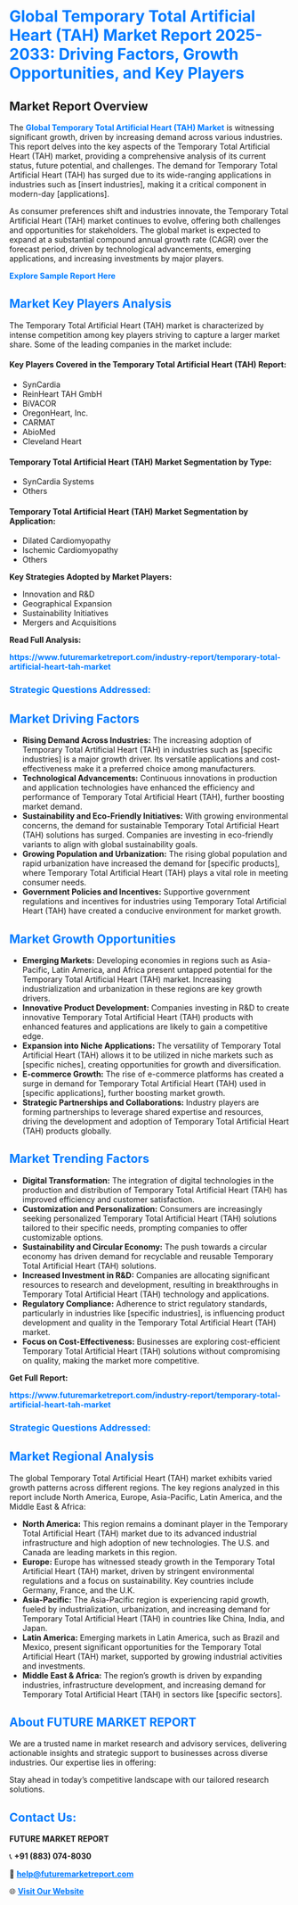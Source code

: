 <h1 style="color: #007BFF;">Global Temporary Total Artificial Heart (TAH) Market Report 2025-2033: Driving Factors, Growth Opportunities, and Key Players</h1>

<section id="overview">
<h2>Market Report Overview</h2>
<p>The <a href="https://www.futuremarketreport.com/industry-report/temporary-total-artificial-heart-tah-market" style="color: #007BFF; text-decoration: none;"><strong>Global Temporary Total Artificial Heart (TAH) Market</strong></a> is witnessing significant growth, driven by increasing demand across various industries. This report delves into the key aspects of the Temporary Total Artificial Heart (TAH) market, providing a comprehensive analysis of its current status, future potential, and challenges. The demand for Temporary Total Artificial Heart (TAH) has surged due to its wide-ranging applications in industries such as [insert industries], making it a critical component in modern-day [applications].</p>
<p>As consumer preferences shift and industries innovate, the Temporary Total Artificial Heart (TAH) market continues to evolve, offering both challenges and opportunities for stakeholders. The global market is expected to expand at a substantial compound annual growth rate (CAGR) over the forecast period, driven by technological advancements, emerging applications, and increasing investments by major players.</p>
</section>

<section id="overview">
<p><a href="https://www.futuremarketreport.com/request-sample/reportId=78700" style="color: #007BFF; text-decoration: none;"><strong>Explore Sample Report Here</strong></a></p>
</section>

<section id="key-players">
<h2 style="color: #007BFF;">Market Key Players Analysis</h2>
<p>The Temporary Total Artificial Heart (TAH) market is characterized by intense competition among key players striving to capture a larger market share. Some of the leading companies in the market include:</p>
<h4>Key Players Covered in the Temporary Total Artificial Heart (TAH) Report:</h4>
<ul><li>SynCardia</li><li>ReinHeart TAH GmbH</li><li>BiVACOR</li><li>OregonHeart, Inc.</li><li>CARMAT</li><li>AbioMed</li><li>Cleveland Heart</li></ul>
<h4>Temporary Total Artificial Heart (TAH) Market Segmentation by Type:</h4>
<ul><li>SynCardia Systems</li><li>Others</li></ul>

<h4>Temporary Total Artificial Heart (TAH) Market Segmentation by Application:</h4>
<ul><li>Dilated Cardiomyopathy</li><li>Ischemic Cardiomyopathy</li><li>Others</li></ul>
<p><strong>Key Strategies Adopted by Market Players:</strong></p>
<ul>
<li>Innovation and R&D</li>
<li>Geographical Expansion</li>
<li>Sustainability Initiatives</li>
<li>Mergers and Acquisitions</li>
</ul>
</section>

<section>
<p><strong>Read Full Analysis: </strong></p><a href="https://www.futuremarketreport.com/industry-report/temporary-total-artificial-heart-tah-market" style="color: #007BFF; text-decoration: none;"><strong>https://www.futuremarketreport.com/industry-report/temporary-total-artificial-heart-tah-market</strong></a>
<h3 style="color: #007BFF;">Strategic Questions Addressed:</h3>
</section>

<section id="driving-factors">
<h2 style="color: #007BFF;">Market Driving Factors</h2>
<ul>
<li><strong>Rising Demand Across Industries:</strong> The increasing adoption of Temporary Total Artificial Heart (TAH) in industries such as [specific industries] is a major growth driver. Its versatile applications and cost-effectiveness make it a preferred choice among manufacturers.</li>
<li><strong>Technological Advancements:</strong> Continuous innovations in production and application technologies have enhanced the efficiency and performance of Temporary Total Artificial Heart (TAH), further boosting market demand.</li>
<li><strong>Sustainability and Eco-Friendly Initiatives:</strong> With growing environmental concerns, the demand for sustainable Temporary Total Artificial Heart (TAH) solutions has surged. Companies are investing in eco-friendly variants to align with global sustainability goals.</li>
<li><strong>Growing Population and Urbanization:</strong> The rising global population and rapid urbanization have increased the demand for [specific products], where Temporary Total Artificial Heart (TAH) plays a vital role in meeting consumer needs.</li>
<li><strong>Government Policies and Incentives:</strong> Supportive government regulations and incentives for industries using Temporary Total Artificial Heart (TAH) have created a conducive environment for market growth.</li>
</ul>
</section>

<section id="growth-opportunities">
<h2 style="color: #007BFF;">Market Growth Opportunities</h2>
<ul>
<li><strong>Emerging Markets:</strong> Developing economies in regions such as Asia-Pacific, Latin America, and Africa present untapped potential for the Temporary Total Artificial Heart (TAH) market. Increasing industrialization and urbanization in these regions are key growth drivers.</li>
<li><strong>Innovative Product Development:</strong> Companies investing in R&D to create innovative Temporary Total Artificial Heart (TAH) products with enhanced features and applications are likely to gain a competitive edge.</li>
<li><strong>Expansion into Niche Applications:</strong> The versatility of Temporary Total Artificial Heart (TAH) allows it to be utilized in niche markets such as [specific niches], creating opportunities for growth and diversification.</li>
<li><strong>E-commerce Growth:</strong> The rise of e-commerce platforms has created a surge in demand for Temporary Total Artificial Heart (TAH) used in [specific applications], further boosting market growth.</li>
<li><strong>Strategic Partnerships and Collaborations:</strong> Industry players are forming partnerships to leverage shared expertise and resources, driving the development and adoption of Temporary Total Artificial Heart (TAH) products globally.</li>
</ul>
</section>

<section id="trending-factors">
<h2 style="color: #007BFF;">Market Trending Factors</h2>
<ul>
<li><strong>Digital Transformation:</strong> The integration of digital technologies in the production and distribution of Temporary Total Artificial Heart (TAH) has improved efficiency and customer satisfaction.</li>
<li><strong>Customization and Personalization:</strong> Consumers are increasingly seeking personalized Temporary Total Artificial Heart (TAH) solutions tailored to their specific needs, prompting companies to offer customizable options.</li>
<li><strong>Sustainability and Circular Economy:</strong> The push towards a circular economy has driven demand for recyclable and reusable Temporary Total Artificial Heart (TAH) solutions.</li>
<li><strong>Increased Investment in R&D:</strong> Companies are allocating significant resources to research and development, resulting in breakthroughs in Temporary Total Artificial Heart (TAH) technology and applications.</li>
<li><strong>Regulatory Compliance:</strong> Adherence to strict regulatory standards, particularly in industries like [specific industries], is influencing product development and quality in the Temporary Total Artificial Heart (TAH) market.</li>
<li><strong>Focus on Cost-Effectiveness:</strong> Businesses are exploring cost-efficient Temporary Total Artificial Heart (TAH) solutions without compromising on quality, making the market more competitive.</li>
</ul>
</section>

<section>
<p><strong>Get Full Report: </strong></p><a href="https://www.futuremarketreport.com/industry-report/temporary-total-artificial-heart-tah-market" style="color: #007BFF; text-decoration: none;"><strong>https://www.futuremarketreport.com/industry-report/temporary-total-artificial-heart-tah-market</strong></a>
<h3 style="color: #007BFF;">Strategic Questions Addressed:</h3>
</section>


<section id="regional-analysis">
<h2 style="color: #007BFF;">Market Regional Analysis</h2>
<p>The global Temporary Total Artificial Heart (TAH) market exhibits varied growth patterns across different regions. The key regions analyzed in this report include North America, Europe, Asia-Pacific, Latin America, and the Middle East & Africa:</p>
<ul>
<li><strong>North America:</strong> This region remains a dominant player in the Temporary Total Artificial Heart (TAH) market due to its advanced industrial infrastructure and high adoption of new technologies. The U.S. and Canada are leading markets in this region.</li>
<li><strong>Europe:</strong> Europe has witnessed steady growth in the Temporary Total Artificial Heart (TAH) market, driven by stringent environmental regulations and a focus on sustainability. Key countries include Germany, France, and the U.K.</li>
<li><strong>Asia-Pacific:</strong> The Asia-Pacific region is experiencing rapid growth, fueled by industrialization, urbanization, and increasing demand for Temporary Total Artificial Heart (TAH) in countries like China, India, and Japan.</li>
<li><strong>Latin America:</strong> Emerging markets in Latin America, such as Brazil and Mexico, present significant opportunities for the Temporary Total Artificial Heart (TAH) market, supported by growing industrial activities and investments.</li>
<li><strong>Middle East & Africa:</strong> The region’s growth is driven by expanding industries, infrastructure development, and increasing demand for Temporary Total Artificial Heart (TAH) in sectors like [specific sectors].</li>
</ul>
</section>

<footer>
<h2 style="color: #007BFF;">About FUTURE MARKET REPORT</h2>
<p>We are a trusted name in market research and advisory services, delivering actionable insights and strategic support to businesses across diverse industries. Our expertise lies in offering:</p>

<p>Stay ahead in today’s competitive landscape with our tailored research solutions.</p>

<h2 style="color: #007BFF;">Contact Us:</h2>
<p><strong>FUTURE MARKET REPORT</strong></p>
<p>📞 <strong>+91 (883) 074-8030</strong></p>
<p>📧 <strong><a href="mailto:help@futuremarketreport.com" style="color: #007BFF;">help@futuremarketreport.com</a></strong></p>
<p>🌐 <strong><a href="https://www.futuremarketreport.com/" style="color: #007BFF;">Visit Our Website</a></strong></p>
</footer>